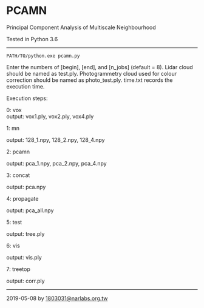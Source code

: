 # PCAMN
Principal Component Analysis of Multiscale Neighbourhood

Tested in Python 3.6

---
```
PATH/TO/python.exe pcamn.py
```

Enter the numbers of [begin], [end], and [n_jobs] (default = 8).  Lidar cloud should be named as test.ply.  Photogrammetry cloud used for colour correction should be named as photo_test.ply.  time.txt records the execution time.

Execution steps:

0: vox  
output: vox1.ply, vox2.ply, vox4.ply

1: mn

output: 128_1.npy, 128_2.npy, 128_4.npy

2: pcamn

output: pca_1.npy, pca_2.npy, pca_4.npy

3: concat

output: pca.npy

4: propagate

output: pca_all.npy

5: test

output: tree.ply

6: vis

output: vis.ply

7: treetop

output: corr.ply

---
2019-05-08 by 1803031@narlabs.org.tw
